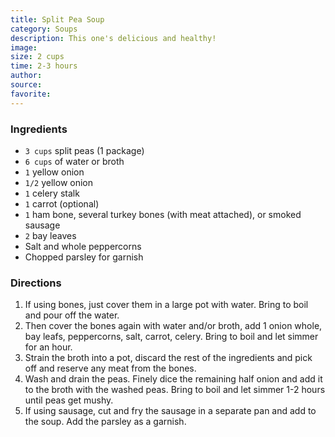 ```yaml
---
title: Split Pea Soup
category: Soups
description: This one's delicious and healthy!
image: 
size: 2 cups
time: 2-3 hours
author: 
source: 
favorite: 
---
```


### Ingredients

* `3 cups` split peas (1 package)
* `6 cups` of water or broth
* `1` yellow onion
* `1/2` yellow onion
* `1` celery stalk
* `1` carrot (optional)
* `1` ham bone, several turkey bones (with meat attached), or smoked sausage
* `2` bay leaves
* Salt and whole peppercorns
* Chopped parsley for garnish

### Directions

1. If using bones, just cover them in a large pot with water. Bring to boil and pour off the water.
2. Then cover the bones again with water and/or broth, add 1 onion whole, bay leafs, peppercorns, salt, carrot, celery. Bring to boil and let simmer for an hour.
3. Strain the broth into a pot, discard the rest of the ingredients and pick off and reserve any meat from the bones.
4. Wash and drain the peas. Finely dice the remaining half onion and add it to the broth with the washed peas. Bring to boil and let simmer 1-2 hours until peas get mushy.
5. If using sausage, cut and fry the sausage in a separate pan and add to the soup. Add the parsley as a garnish.